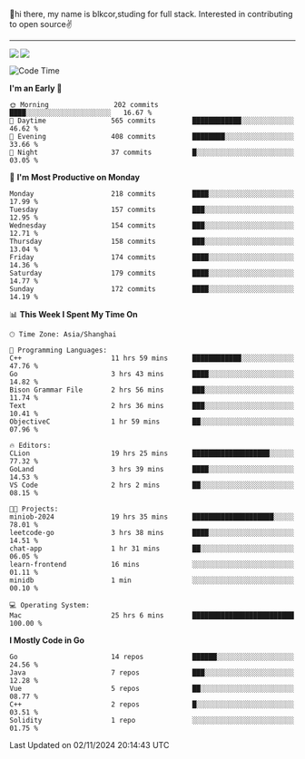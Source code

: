 👋hi there, my name is blkcor,studing for full stack.
Interested in contributing to open source✌️

<hr/>

![](https://github-readme-stats.vercel.app/api?username=blkcor)
<a href="https://github.com/blkcor/github-readme-stats">
    <img align="left" src="https://github-readme-stats.vercel.app/api/top-langs/?username=blkcor&hide=jupyter%20notebook,shaderlab,tex,c%23&langs_count=9" />
</a>


<!--START_SECTION:waka-->
![Code Time](http://img.shields.io/badge/Code%20Time-1%2C412%20hrs%205%20mins-blue)

**I'm an Early 🐤** 

```text
🌞 Morning                202 commits         ████░░░░░░░░░░░░░░░░░░░░░   16.67 % 
🌆 Daytime                565 commits         ████████████░░░░░░░░░░░░░   46.62 % 
🌃 Evening                408 commits         ████████░░░░░░░░░░░░░░░░░   33.66 % 
🌙 Night                  37 commits          █░░░░░░░░░░░░░░░░░░░░░░░░   03.05 % 
```
📅 **I'm Most Productive on Monday** 

```text
Monday                   218 commits         ████░░░░░░░░░░░░░░░░░░░░░   17.99 % 
Tuesday                  157 commits         ███░░░░░░░░░░░░░░░░░░░░░░   12.95 % 
Wednesday                154 commits         ███░░░░░░░░░░░░░░░░░░░░░░   12.71 % 
Thursday                 158 commits         ███░░░░░░░░░░░░░░░░░░░░░░   13.04 % 
Friday                   174 commits         ████░░░░░░░░░░░░░░░░░░░░░   14.36 % 
Saturday                 179 commits         ████░░░░░░░░░░░░░░░░░░░░░   14.77 % 
Sunday                   172 commits         ████░░░░░░░░░░░░░░░░░░░░░   14.19 % 
```


📊 **This Week I Spent My Time On** 

```text
🕑︎ Time Zone: Asia/Shanghai

💬 Programming Languages: 
C++                      11 hrs 59 mins      ████████████░░░░░░░░░░░░░   47.76 % 
Go                       3 hrs 43 mins       ████░░░░░░░░░░░░░░░░░░░░░   14.82 % 
Bison Grammar File       2 hrs 56 mins       ███░░░░░░░░░░░░░░░░░░░░░░   11.74 % 
Text                     2 hrs 36 mins       ███░░░░░░░░░░░░░░░░░░░░░░   10.41 % 
ObjectiveC               1 hr 59 mins        ██░░░░░░░░░░░░░░░░░░░░░░░   07.96 % 

🔥 Editors: 
CLion                    19 hrs 25 mins      ███████████████████░░░░░░   77.32 % 
GoLand                   3 hrs 39 mins       ████░░░░░░░░░░░░░░░░░░░░░   14.53 % 
VS Code                  2 hrs 2 mins        ██░░░░░░░░░░░░░░░░░░░░░░░   08.15 % 

🐱‍💻 Projects: 
miniob-2024              19 hrs 35 mins      ████████████████████░░░░░   78.01 % 
leetcode-go              3 hrs 38 mins       ████░░░░░░░░░░░░░░░░░░░░░   14.51 % 
chat-app                 1 hr 31 mins        ██░░░░░░░░░░░░░░░░░░░░░░░   06.05 % 
learn-frontend           16 mins             ░░░░░░░░░░░░░░░░░░░░░░░░░   01.11 % 
minidb                   1 min               ░░░░░░░░░░░░░░░░░░░░░░░░░   00.10 % 

💻 Operating System: 
Mac                      25 hrs 6 mins       █████████████████████████   100.00 % 
```

**I Mostly Code in Go** 

```text
Go                       14 repos            ██████░░░░░░░░░░░░░░░░░░░   24.56 % 
Java                     7 repos             ███░░░░░░░░░░░░░░░░░░░░░░   12.28 % 
Vue                      5 repos             ██░░░░░░░░░░░░░░░░░░░░░░░   08.77 % 
C++                      2 repos             █░░░░░░░░░░░░░░░░░░░░░░░░   03.51 % 
Solidity                 1 repo              ░░░░░░░░░░░░░░░░░░░░░░░░░   01.75 % 
```




 Last Updated on 02/11/2024 20:14:43 UTC
<!--END_SECTION:waka-->


